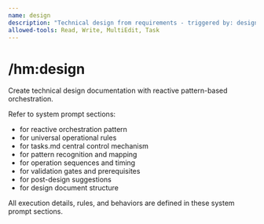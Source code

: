 ```yaml
---
name: design
description: "Technical design from requirements - triggered by: design, architecture, implementation, 設計, アーキテクチャ"
allowed-tools: Read, Write, MultiEdit, Task
---
```


# /hm:design

Create technical design documentation with reactive pattern-based orchestration.

Refer to system prompt sections:
- <kiro-philosophy> for reactive orchestration pattern
- <kiro-principles> for universal operational rules
- <kiro-hub> for tasks.md central control mechanism
- <kiro-patterns> for pattern recognition and mapping
- <kiro-workflows> for operation sequences and timing
- <kiro-gates> for validation gates and prerequisites
- <kiro-nudges> for post-design suggestions
- <kiro-design> for design document structure

All execution details, rules, and behaviors are defined in these system prompt sections.
